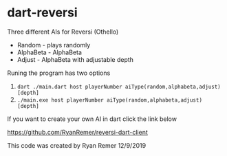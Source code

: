 # dart-reversi
Three different AIs for Reversi (Othello)
 * Random - plays randomly
 * AlphaBeta - AlphaBeta
 * Adjust - AlphaBeta with adjustable depth
 
 Runing the program has two options
  1. `dart ./main.dart host playerNumber aiType(random,alphabeta,adjust) [depth]`
  2. `./main.exe host playerNumber aiType(random,alphabeta,adjust) [depth]`
  
  If you want to create your own AI in dart click the link below
  
  https://github.com/RyanRemer/reversi-dart-client
  
  This code was created by Ryan Remer 12/9/2019
